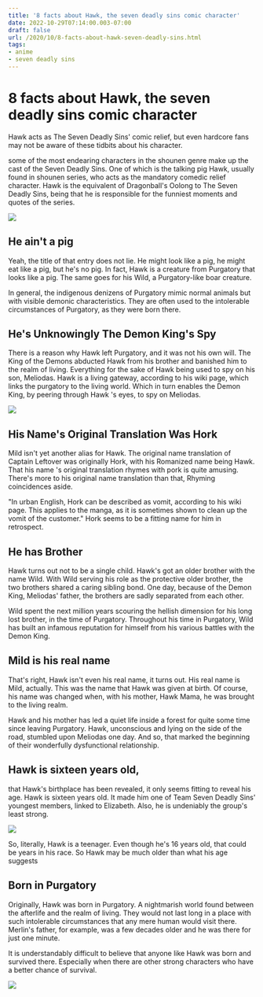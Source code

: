 ```yaml
---
title: '8 facts about Hawk, the seven deadly sins comic character'
date: 2022-10-29T07:14:00.003-07:00
draft: false
url: /2020/10/8-facts-about-hawk-seven-deadly-sins.html
tags: 
- anime
- seven deadly sins
---
```


8 facts about Hawk, the seven deadly sins comic character
=========================================================

Hawk acts as The Seven Deadly Sins' comic relief, but even hardcore fans may not be aware of these tidbits about his character.

some of the most endearing characters in the shounen genre make up the cast of the Seven Deadly Sins. One of which is the talking pig Hawk, usually found in shounen series, who acts as the mandatory comedic relief character. Hawk is the equivalent of Dragonball's Oolong to The Seven Deadly Sins, being that he is responsible for the funniest moments and quotes of the series.

[![](https://1.bp.blogspot.com/-bIFLLRxwM6c/X5rOiRinmhI/AAAAAAAAC4Q/YyrN0pe4-sAqIMj97W5BNwlrh4Xm7jlNwCLcBGAsYHQ/s1600-rw/e1e4473a3ce05f3090083cc2319f6cc6.jpg)](https://1.bp.blogspot.com/-bIFLLRxwM6c/X5rOiRinmhI/AAAAAAAAC4Q/YyrN0pe4-sAqIMj97W5BNwlrh4Xm7jlNwCLcBGAsYHQ/s1600-rw/e1e4473a3ce05f3090083cc2319f6cc6.jpg)  
  

He ain't a pig
--------------

Yeah, the title of that entry does not lie. He might look like a pig, he might eat like a pig, but he's no pig. In fact, Hawk is a creature from Purgatory that looks like a pig. The same goes for his Wild, a Purgatory-like boar creature.

In general, the indigenous denizens of Purgatory mimic normal animals but with visible demonic characteristics. They are often used to the intolerable circumstances of Purgatory, as they were born there.

He's Unknowingly The Demon King's Spy
-------------------------------------

There is a reason why Hawk left Purgatory, and it was not his own will. The King of the Demons abducted Hawk from his brother and banished him to the realm of living. Everything for the sake of Hawk being used to spy on his son, Meliodas. Hawk is a living gateway, according to his wiki page, which links the purgatory to the living world. Which in turn enables the Demon King, by peering through Hawk 's eyes, to spy on Meliodas.

![](https://lh4.googleusercontent.com/F2qAJLEDF2DURna3_Mv9r7oCipmK3kC5JE-h_BpWm9yHaLbNhhKf5UdaIbaN_qGY99HsSP8JF4fluRDwYZWFm1Xs7-g_T6qv-_8ybf8aYQnin2CxMAwOrlWkJBQGgoqy3dUmXp1I=s1600-rw)

His Name's Original Translation Was Hork
----------------------------------------

Mild isn't yet another alias for Hawk. The original name translation of Captain Leftover was originally Hork, with his Romanized name being Hawk. That his name 's original translation rhymes with pork is quite amusing. There's more to his original name translation than that, Rhyming coincidences aside.

"In urban English, Hork can be described as vomit, according to his wiki page. This applies to the manga, as it is sometimes shown to clean up the vomit of the customer." Hork seems to be a fitting name for him in retrospect.

  

He has Brother
--------------

  

Hawk turns out not to be a single child. Hawk's got an older brother with the name Wild. With Wild serving his role as the protective older brother, the two brothers shared a caring sibling bond. One day, because of the Demon King, Meliodas' father, the brothers are sadly separated from each other.

Wild spent the next million years scouring the hellish dimension for his long lost brother, in the time of Purgatory. Throughout his time in Purgatory, Wild has built an infamous reputation for himself from his various battles with the Demon King.

  

Mild is his real name
---------------------

That's right, Hawk isn't even his real name, it turns out. His real name is Mild, actually. This was the name that Hawk was given at birth. Of course, his name was changed when, with his mother, Hawk Mama, he was brought to the living realm.

Hawk and his mother has led a quiet life inside a forest for quite some time since leaving Purgatory. Hawk, unconscious and lying on the side of the road, stumbled upon Meliodas one day. And so, that marked the beginning of their wonderfully dysfunctional relationship.

  

Hawk is sixteen years old,
--------------------------

  

that Hawk's birthplace has been revealed, it only seems fitting to reveal his age. Hawk is sixteen years old. It made him one of Team Seven Deadly Sins' youngest members, linked to Elizabeth. Also, he is undeniably the group's least strong.

![](https://lh4.googleusercontent.com/R2_6QZ9xPLyoceC3-1LYOca-XINhpcQRZaCGcL5wOXCyx1TpkmCSw5UwTpYFESSzTrN-aF9XGgfpf_M8Gq1WMuo2S6Od561jkCohaCGjeyQye5T7n6Gpe0vufC6SmomhjVK9-4G2=s1600-rw)

So, literally, Hawk is a teenager. Even though he's 16 years old, that could be years in his race. So Hawk may be much older than what his age suggests

  
  
  

  

Born in Purgatory
-----------------------

Originally, Hawk was born in Purgatory. A nightmarish world found between the afterlife and the realm of living. They would not last long in a place with such intolerable circumstances that any mere human would visit there. Merlin's father, for example, was a few decades older and he was there for just one minute.

It is understandably difficult to believe that anyone like Hawk was born and survived there. Especially when there are other strong characters who have a better chance of survival.

  

[![](https://1.bp.blogspot.com/-TpDiqov499Q/X5rOFCl49MI/AAAAAAAAC4I/mmYCpGNQFGUudXZXd4dX6f0AHZjN2lgsgCLcBGAsYHQ/s1600-rw/Hawk_anime_full_appearance_2.png)](https://1.bp.blogspot.com/-TpDiqov499Q/X5rOFCl49MI/AAAAAAAAC4I/mmYCpGNQFGUudXZXd4dX6f0AHZjN2lgsgCLcBGAsYHQ/s1600-rw/Hawk_anime_full_appearance_2.png)